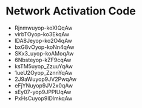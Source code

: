 # Network Activation Code
* Rjnmwuyop-koXIQqAw
* virbTOyop-ko3EkqAw
* lDA8Jeyop-ko2O4qAw
* bxG8vOyop-koNn4qAw
* SKx3_uyop-koAMoqAw
* 6Nbsteyop-kZF9cqAw
* ksTM5uyop_ZzuuYqAw
* 1ueU2Oyop_ZznnYqAw
* 2J9aWuyop9JV2PwqAw
* eFjYNuyop9JV2x0qAw
* sEy07-yop9JPPIUqAw
* PxHsCuyop9IDlmkqAw